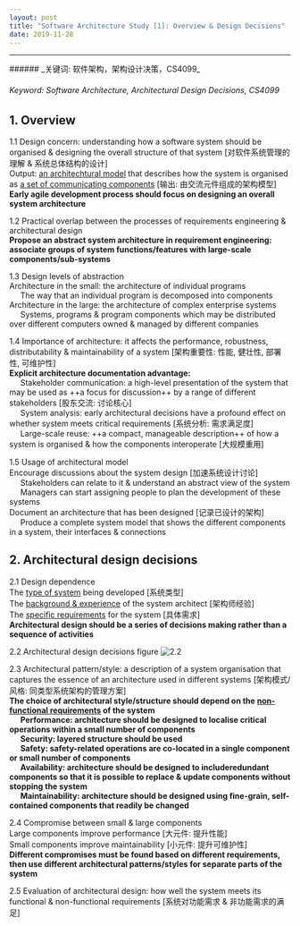 ```yaml
---
layout: post
title: "Software Architecture Study [1]: Overview & Design Decisions"
date: 2019-11-28
---
```

<hr>
###### _关键词: 软件架构，架构设计决策，CS4099_

###### _Keyword: Software Architecture, Architectural Design Decisions, CS4099_

## 1. Overview

1.1 Design concern: understanding how a software system should be organised & designing the overall structure of that system [对软件系统管理的理解 & 系统总体结构的设计]  
Output: <u>an architechtural model</u> that describes how the system is organised as <u>a set of communicating components</u> [输出: 由交流元件组成的架构模型]  
__Early agile development process should focus on designing an overall system architecture__

1.2 Practical overlap between the processes of requirements engineering & architectural design  
__Propose an abstract system architecture in requirement engineering: associate groups of system functions/features with large-scale components/sub-systems__

1.3 Design levels of abstraction  
Architecture in the small: the architecture of individual programs  
&nbsp;&nbsp;&nbsp;&nbsp;&nbsp;The way that an individual program is decomposed into components  
Architecture in the large: the architecture of complex enterprise systems  
&nbsp;&nbsp;&nbsp;&nbsp;&nbsp;Systems, programs & program components which may be distributed over different computers owned & managed by different companies

1.4 Importance of architecture: it affects the performance, robustness, distributability & maintainability of a system [架构重要性: 性能, 健壮性, 部署性, 可维护性]  
__Explicit architecture documentation advantage:__  
&nbsp;&nbsp;&nbsp;&nbsp;&nbsp;Stakeholder communication: a high-level presentation of the system that may be used as ++a focus for discussion++ by a range of different stakeholders [股东交流: 讨论核心]  
&nbsp;&nbsp;&nbsp;&nbsp;&nbsp;System analysis: early architectural decisions have a profound effect on whether system meets critical requirements [系统分析: 需求满足度]  
&nbsp;&nbsp;&nbsp;&nbsp;&nbsp;Large-scale reuse: ++a compact, manageable description++ of how a system is organised & how the components interoperate [大规模重用]

1.5 Usage of architectural model  
Encourage discussions about the system design [加速系统设计讨论]  
&nbsp;&nbsp;&nbsp;&nbsp;&nbsp;Stakeholders can relate to it & understand an abstract view of the system  
&nbsp;&nbsp;&nbsp;&nbsp;&nbsp;Managers can start assigning people to plan the development of these systems  
Document an architecture that has been designed [记录已设计的架构]  
&nbsp;&nbsp;&nbsp;&nbsp;&nbsp;Produce a complete system model that shows the different components in a system, their interfaces & connections

## 2. Architectural design decisions

2.1 Design dependence  
The <u>type of system</u> being developed [系统类型]  
The <u>background & experience</u> of the system architect [架构师经验]  
The <u>specific requirements</u> for the system [具体需求]  
__Architectural design should be a series of decisions making rather than a sequence of activities__

2.2 Architectural design decisions figure
![2.2](https://note.youdao.com/yws/res/54820/WEBRESOURCEc1538db43f78c8947ea75cde49c511ba)

2.3 Architectural pattern/style: a description of a system organisation that captures the essence of an architecture used in different systems [架构模式/风格: 同类型系统架构的管理方案]  
__The choice of architectural style/structure should depend on the <u>non-functional requirements</u> of the system__  
&nbsp;&nbsp;&nbsp;&nbsp;&nbsp;__Performance: architecture should be designed to localise critical operations within a small number of components__  
&nbsp;&nbsp;&nbsp;&nbsp;&nbsp;__Security: layered structure should be used__  
&nbsp;&nbsp;&nbsp;&nbsp;&nbsp;__Safety: safety-related operations are co-located in a single component or small number of components__  
&nbsp;&nbsp;&nbsp;&nbsp;&nbsp;__Availability: architecture should be designed to includeredundant components so that it is possible to replace & update components without stopping the system__  
&nbsp;&nbsp;&nbsp;&nbsp;&nbsp;__Maintainability: architecture should be designed using fine-grain, self-contained components that readily be changed__

2.4 Compromise between small & large components  
Large components improve performance [大元件: 提升性能]  
Small components improve maintainability [小元件: 提升可维护性]  
__Different compromises must be found based on different requirements, then use different architectural patterns/styles for separate parts of the system__

2.5 Evaluation of architectural design: how well the system meets its functional & non-functional requirements [系统对功能需求 & 非功能需求的满足]
